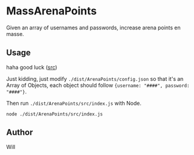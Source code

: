 # MassArenaPoints
Given an array of usernames and passwords, increase arena points en masse.

## Usage
haha good luck ([src](https://github.com/Prodigy-Hacking/MassArenaPoints/blob/c82bcebb8ffc6f80794dd3bed819777ada33ca62/dist/arenaPoints/src/index.js#L13))

Just kidding, just modify `./dist/ArenaPoints/config.json` so that it's an Array of Objects, each object should follow `{username: "####", password: "####"}`.

Then run `./dist/ArenaPoints/src/index.js` with Node.

```
node ./dist/ArenaPoints/src/index.js
```

## Author
Will
